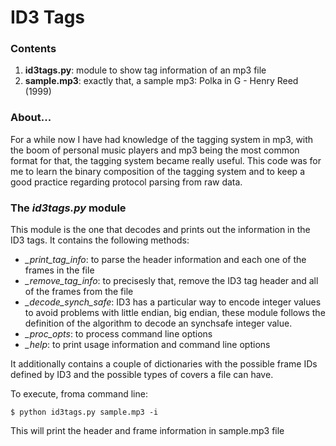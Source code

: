 # ID3 Tags

### Contents
1. **id3tags.py**: module to show tag information of an mp3 file
2. **sample.mp3**: exactly that, a sample mp3: Polka in G - Henry Reed (1999)

### About...
For a while now I have had knowledge of the tagging system in mp3, with the boom of personal music players and mp3 being the most common format for that, the tagging system became really useful. This code was for me to learn the binary composition of the tagging system and to keep a good practice regarding protocol parsing from raw data. 

### The *id3tags.py* module
This module is the one that decodes and prints out the information in the ID3 tags. It contains the following methods:

* *_print_tag_info*: to parse the header information and each one of the frames in the file
* *_remove_tag_info*: to precisesly that, remove the ID3 tag header and all of the frames from the file
* *_decode_synch_safe*: ID3 has a particular way to encode integer values to avoid problems with little endian, big endian, these module follows the definition of the algorithm to decode an synchsafe integer value.
* *_proc_opts*: to process command line options
* *_help*: to print usage information and command line options

It additionally contains a couple of dictionaries with the possible frame IDs defined by ID3 and the possible types of covers a file can have.

To execute, froma command line:

    $ python id3tags.py sample.mp3 -i

This will print the header and frame information in sample.mp3 file
